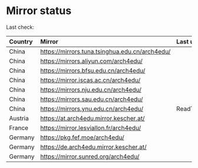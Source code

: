 <script src="./time.js"></script>
# Mirror status
Last check: <script type="text/javascript">localize(1694881214.3991606);</script>

|Country|Mirror|Last update|
|:------|:-----|:----------|
|China|https://mirrors.tuna.tsinghua.edu.cn/arch4edu/|<script type="text/javascript">localize(1694846311);</script>|
|China|https://mirrors.aliyun.com/arch4edu/|<script type="text/javascript">localize(1694759661);</script>|
|China|https://mirrors.bfsu.edu.cn/arch4edu/|<script type="text/javascript">localize(1694846311);</script>|
|China|https://mirror.iscas.ac.cn/arch4edu/|<script type="text/javascript">localize(1694846311);</script>|
|China|https://mirrors.nju.edu.cn/arch4edu/|<script type="text/javascript">localize(1694802820);</script>|
|China|https://mirrors.sau.edu.cn/arch4edu/|<script type="text/javascript">localize(1694846311);</script>|
|China|https://mirrors.ynu.edu.cn/arch4edu/|ReadTimeout|
|Austria|https://at.arch4edu.mirror.kescher.at/|<script type="text/javascript">localize(1694846311);</script>|
|France|https://mirror.lesviallon.fr/arch4edu/|<script type="text/javascript">localize(1694846311);</script>|
|Germany|https://pkg.fef.moe/arch4edu/|<script type="text/javascript">localize(1694846311);</script>|
|Germany|https://de.arch4edu.mirror.kescher.at/|<script type="text/javascript">localize(1694846311);</script>|
|Germany|https://mirror.sunred.org/arch4edu/|<script type="text/javascript">localize(1694846311);</script>|

<script src="./tablefilter/tablefilter.js"></script>
<script src="./table.js"></script>